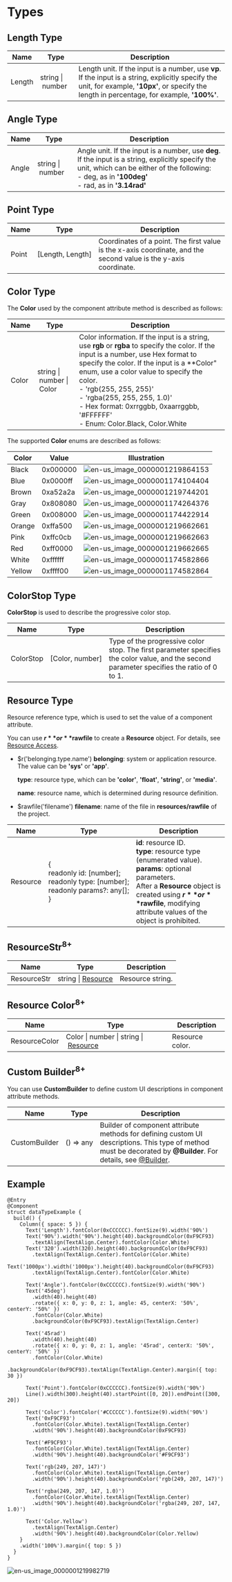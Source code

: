# Types

## Length Type

| Name| Type| Description|
| -------- | -------- | -------- |
| Length | string&nbsp;\|&nbsp;number | Length unit. If the input is a number, use **vp**. If the input is a string, explicitly specify the unit, for example, **'10px'**, or specify the length in percentage, for example, **'100%'**.|


## Angle Type

| Name| Type| Description|
| -------- | -------- | -------- |
| Angle | string&nbsp;\|&nbsp;number | Angle unit. If the input is a number, use **deg**. If the input is a string, explicitly specify the unit, which can be either of the following: <br/>-&nbsp;deg, as in **'100deg'** <br/>-&nbsp;rad, as in **'3.14rad'** |


## Point Type

| Name| Type| Description|
| -------- | -------- | -------- |
| Point | [Length,&nbsp;Length] | Coordinates of a point. The first value is the x-axis coordinate, and the second value is the y-axis coordinate.|


## Color Type

The **Color** used by the component attribute method is described as follows:

| Name| Type| Description|
| -------- | -------- | -------- |
| Color | string&nbsp;\|&nbsp;number&nbsp;\|&nbsp;Color | Color information. If the input is a string, use **rgb** or **rgba** to specify the color. If the input is a number, use Hex format to specify the color. If the input is a **Color" enum, use a color value to specify the color. <br/>-&nbsp;'rgb(255,&nbsp;255,&nbsp;255)' <br/>-&nbsp;'rgba(255,&nbsp;255,&nbsp;255,&nbsp;1.0)' <br/>-&nbsp;Hex format: 0xrrggbb, 0xaarrggbb, '\#FFFFFF' <br/>-&nbsp;Enum: Color.Black, Color.White|


The supported **Color** enums are described as follows:


| Color| Value| Illustration|
| -------- | -------- | -------- |
| Black | 0x000000 | ![en-us_image_0000001219864153](figures/en-us_image_0000001219864153.png) |
| Blue | 0x0000ff | ![en-us_image_0000001174104404](figures/en-us_image_0000001174104404.png) |
| Brown | 0xa52a2a | ![en-us_image_0000001219744201](figures/en-us_image_0000001219744201.png) |
| Gray | 0x808080 | ![en-us_image_0000001174264376](figures/en-us_image_0000001174264376.png) |
| Green | 0x008000 | ![en-us_image_0000001174422914](figures/en-us_image_0000001174422914.png) |
| Orange | 0xffa500 | ![en-us_image_0000001219662661](figures/en-us_image_0000001219662661.png) |
| Pink | 0xffc0cb | ![en-us_image_0000001219662663](figures/en-us_image_0000001219662663.png) |
| Red | 0xff0000 | ![en-us_image_0000001219662665](figures/en-us_image_0000001219662665.png) |
| White | 0xffffff | ![en-us_image_0000001174582866](figures/en-us_image_0000001174582866.png) |
| Yellow | 0xffff00 | ![en-us_image_0000001174582864](figures/en-us_image_0000001174582864.png) |


## ColorStop Type

**ColorStop** is used to describe the progressive color stop.

| Name| Type| Description|
| -------- | -------- | -------- |
| ColorStop | [Color,&nbsp;number] | Type of the progressive color stop. The first parameter specifies the color value, and the second parameter specifies the ratio of 0 to 1.|


## Resource Type

Resource reference type, which is used to set the value of a component attribute.

You can use **$r** or **$rawfile** to create a **Resource** object. For details, see [Resource Access](ts-media-resource-type.md).

- $r('belonging.type.name')
  **belonging**: system or application resource. The value can be **'sys'** or **'app'**.

  **type**: resource type, which can be **'color'**, **'float'**, **'string'**, or **'media'**.

  **name**: resource name, which is determined during resource definition.

- $rawfile('filename')
  **filename**: name of the file in **resources/rawfile** of the project.

| Name| Type| Description|
| -------- | -------- | -------- |
| Resource | {<br/>readonly&nbsp;id:&nbsp;[number];<br/>readonly&nbsp;type:&nbsp;[number];<br/>readonly&nbsp;params?:&nbsp;any[];<br/>} | **id**: resource ID. <br/>**type**: resource type (enumerated value). <br/>**params**: optional parameters. <br/>After a **Resource** object is created using **$r** or **$rawfile**, modifying attribute values of the object is prohibited.|


## ResourceStr<sup>8+</sup>

| Name| Type| Description|
| -------- | -------- | -------- |
| ResourceStr | string&nbsp;\|&nbsp;[Resource](#ResourceType) | Resource string.|


## Resource Color<sup>8+</sup>

| Name| Type| Description|
| -------- | -------- | -------- |
| ResourceColor | Color&nbsp;\|&nbsp;number&nbsp;\|&nbsp;string&nbsp;\|&nbsp;[Resource](#ResourceType) | Resource color.|


## Custom Builder<sup>8+</sup>

You can use **CustomBuilder** to define custom UI descriptions in component attribute methods.

| Name| Type| Description|
| -------- | -------- | -------- |
| CustomBuilder | ()&nbsp;=&gt;&nbsp;any | Builder of component attribute methods for defining custom UI descriptions. This type of method must be decorated by **@Builder**. For details, see [@Builder](ts-component-based-builder.md).|


## Example

```
@Entry
@Component
struct dataTypeExample {
  build() {
    Column({ space: 5 }) {
      Text('Length').fontColor(0xCCCCCC).fontSize(9).width('90%')
      Text('90%').width('90%').height(40).backgroundColor(0xF9CF93)
        .textAlign(TextAlign.Center).fontColor(Color.White)
      Text('320').width(320).height(40).backgroundColor(0xF9CF93)
        .textAlign(TextAlign.Center).fontColor(Color.White)
      Text('1000px').width('1000px').height(40).backgroundColor(0xF9CF93)
        .textAlign(TextAlign.Center).fontColor(Color.White)

      Text('Angle').fontColor(0xCCCCCC).fontSize(9).width('90%')
      Text('45deg')
        .width(40).height(40)
        .rotate({ x: 0, y: 0, z: 1, angle: 45, centerX: '50%', centerY: '50%' })
        .fontColor(Color.White)
        .backgroundColor(0xF9CF93).textAlign(TextAlign.Center)

      Text('45rad')
        .width(40).height(40)
        .rotate({ x: 0, y: 0, z: 1, angle: '45rad', centerX: '50%', centerY: '50%' })
        .fontColor(Color.White)
        .backgroundColor(0xF9CF93).textAlign(TextAlign.Center).margin({ top: 30 })

      Text('Point').fontColor(0xCCCCCC).fontSize(9).width('90%')
      Line().width(300).height(40).startPoint([0, 20]).endPoint([300, 20])

      Text('Color').fontColor('#CCCCCC').fontSize(9).width('90%')
      Text('0xF9CF93')
        .fontColor(Color.White).textAlign(TextAlign.Center)
        .width('90%').height(40).backgroundColor(0xF9CF93)

      Text('#F9CF93')
        .fontColor(Color.White).textAlign(TextAlign.Center)
        .width('90%').height(40).backgroundColor('#F9CF93')

      Text('rgb(249, 207, 147)')
        .fontColor(Color.White).textAlign(TextAlign.Center)
        .width('90%').height(40).backgroundColor('rgb(249, 207, 147)')

      Text('rgba(249, 207, 147, 1.0)')
        .fontColor(Color.White).textAlign(TextAlign.Center)
        .width('90%').height(40).backgroundColor('rgba(249, 207, 147, 1.0)')

      Text('Color.Yellow')
        .textAlign(TextAlign.Center)
        .width('90%').height(40).backgroundColor(Color.Yellow)
    }
    .width('100%').margin({ top: 5 })
  }
}
```

![en-us_image_0000001219982719](figures/en-us_image_0000001219982719.png)
